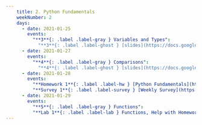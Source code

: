 ```yaml
---
    title: 2. Python Fundamentals
    weekNumber: 2
    days:
      - date: 2021-01-25
        events:
          "**3**{: .label .label-gray } Variables and Types":
            "**3**{: .label .label-ghost } [slides](https://docs.google.com/presentation/d/1CLTb64qMuVUOiYZH6Il_qVJPQq3dc1llJimauBfgD_s/edit?usp=sharing) • [code](https://datahub.berkeley.edu/hub/user-redirect/git-sync?repo=https://github.com/surajrampure/data-94-sp21&subPath=lecture/lec03/lec03.ipynb) • [code HTML](resources/assets/lecture/lec03/lec03.html) • [QC](https://edstem.org/us/courses/3251/lessons/7743/slides/37528) • extra: [CIT 3.2](https://www.inferentialthinking.com/chapters/03/2/Names.html), [4.2](https://www.inferentialthinking.com/chapters/04/2/Strings.html); [SPR 5](https://cs.stanford.edu/people/nick/py/python-var.html)"
      - date: 2021-01-27
        events:
          "**4**{: .label .label-gray } Comparisons":
            "**4**{: .label .label-ghost } [slides](https://docs.google.com/presentation/d/1NsbDVHIq6Tdc8GM38pmnKLkXLcwFgsnXCai2Y9mgzas/edit#slide=id.p) • [code](https://datahub.berkeley.edu/hub/user-redirect/git-sync?repo=https://github.com/surajrampure/data-94-sp21&subPath=lecture/lec04/lec04.ipynb) • [code HTML](resources/assets/lecture/lec04/lec04.html) • [QC](https://edstem.org/us/courses/3251/lessons/7749/slides/37552)"
      - date: 2021-01-28
        events:
          "**Homework 1**{: .label .label-hw } [Python Fundamentals](https://datahub.berkeley.edu/hub/user-redirect/git-sync?repo=https://github.com/surajrampure/data-94-sp21&subPath=hw/hw01/hw01.ipynb) **(due Feb. 3)**":
          "**Survey 1**{: .label .label-survey } [Weekly Survey](https://docs.google.com/forms/d/e/1FAIpQLSeac_lj2dE2VPuJ4ierVd0d_0Kv1TJk6BQo8iivrqVqGjJ3ug/viewform) **(due Feb. 3)**":
      - date: 2021-01-29
        events:
          "**5**{: .label .label-gray } Functions":
          "**Lab 1**{: .label .label-lab } Functions, Help with Homework 1":
---
```

